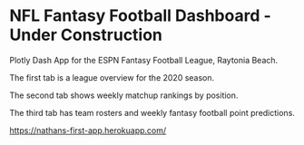 # NFL Fantasy Football Dashboard - Under Construction

Plotly Dash App for the ESPN Fantasy Football League, Raytonia Beach.

The first tab is a league overview for the 2020 season.

The second tab shows weekly matchup rankings by position.

The third tab has team rosters and weekly fantasy football point predictions.

https://nathans-first-app.herokuapp.com/
